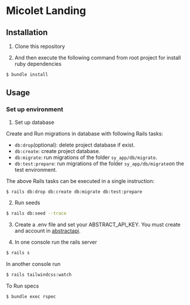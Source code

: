 # Micolet Landing

## Installation

1) Clone this repository

2) And then execute the following command from root project for install ruby dependencies

```bash
$ bundle install
```

## Usage

### Set up environment

1) Set up database

Create and Run migrations in database with following Rails tasks:

* `db:drop`(optional): delete project database if exist.
* `db:create`: create project database.
* `db:migrate`: run migrations of the folder `sy_app/db/migrate`.
* `db:test:prepare`: run migrations of the folder `sy_app/db/migrate`on the test environment.

The above Rails tasks can be executed in a single instruction:

```bash
$ rails db:drop db:create db:migrate db:test:prepare
```
2) Run seeds
```bash
$ rails db:seed --trace
```

3) Create a .env file and set your ABSTRACT_API_KEY. You must create and account in [abstractapi](https://app.abstractapi.com/api/email-validation/documentation).

4) In one console run the rails server
```bash
$ rails s
```
In another console run
```bash
$ rails tailwindcss:watch
```

To Run specs

```bash
$ bundle exec rspec
```
